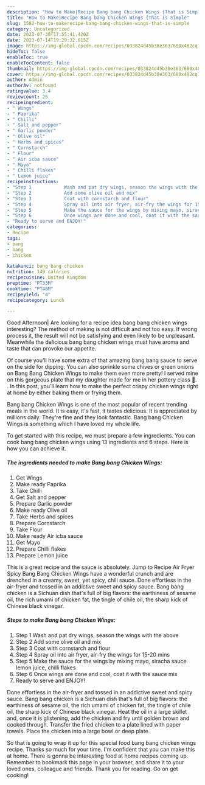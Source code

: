 ```yaml
---
description: "How to Make|Recipe Bang bang Chicken Wings {That is Simple"
title: "How to Make|Recipe Bang bang Chicken Wings {That is Simple"
slug: 1582-how-to-makerecipe-bang-bang-chicken-wings-that-is-simple
category: Uncategorized
date: 2023-07-30T17:55:41.420Z
date: 2023-07-14T19:29:32.615Z
image: https://img-global.cpcdn.com/recipes/033824d45b38e363/680x482cq70/bang-bang-chicken-wings-recipe-main-photo.jpg
hideToc: false
enableToc: true
enableTocContent: false
thumbnail: https://img-global.cpcdn.com/recipes/033824d45b38e363/680x482cq70/bang-bang-chicken-wings-recipe-main-photo.jpg
cover: https://img-global.cpcdn.com/recipes/033824d45b38e363/680x482cq70/bang-bang-chicken-wings-recipe-main-photo.jpg
author: Admin
authorAv: notfound
ratingvalue: 3.4
reviewcount: 25
recipeingredient:
- " Wings"
- " Paprika"
- " Chilli"
- " Salt and pepper"
- " Garlic powder"
- " Olive oil"
- " Herbs and spices"
- " Cornstarch"
- " Flour"
- " Air icba sauce"
- " Mayo"
- " Chilli flakes"
- " Lemon juice"
recipeinstructions:
- "Step 1            Wash and pat dry wings, season the wings with the above"
- "Step 2            Add some olive oil and mix"
- "Step 3            Coat with cornstarch and flour"
- "Step 4            Spray oil into air fryer, air-fry the wings for 15-20 mins"
- "Step 5            Make the sauce for the wings by mixing mayo, siracha sauce lemon juice, chilli flakes"
- "Step 6            Once wings are done and cool, coat it with the sauce mix"
- "Ready to serve and ENJOY!"
categories:
- Recipe
tags:
- bang
- bang
- chicken

katakunci: bang bang chicken 
nutrition: 149 calories
recipecuisine: United Kingdom
preptime: "PT33M"
cooktime: "PT48M"
recipeyield: "4"
recipecategory: Lunch

---
```



Good Afternoon| Are looking for a recipe idea bang bang chicken wings interesting? The method of making is not difficult and not too easy. If wrong process it, the result will not be satisfying and even likely to be unpleasant. Meanwhile the delicious bang bang chicken wings must have aroma and taste that can provoke our appetite.





Of course you&#39;ll have some extra of that amazing bang bang sauce to serve on the side for dipping. You can also sprinkle some chives or green onions on Bang Bang Chicken Wings to make them even more pretty! I served mine on this gorgeous plate that my daughter made for me in her pottery class 🙂. . In this post, you&#39;ll learn how to make the perfect crispy chicken wings right at home by either baking them or frying them.

Bang bang Chicken Wings is one of the most popular of recent trending meals in the world. It is easy, it's fast, it tastes delicious. It is appreciated by millions daily. They're fine and they look fantastic. Bang bang Chicken Wings is something which I have loved my whole life.


To get started with this recipe, we must prepare a few ingredients. You can cook bang bang chicken wings using 13 ingredients and 6 steps. Here is how you can achieve it.

<!--inarticleads1-->

##### The ingredients needed to make Bang bang Chicken Wings:

1. Get  Wings
1. Make ready  Paprika
1. Take  Chilli
1. Get  Salt and pepper
1. Prepare  Garlic powder
1. Make ready  Olive oil
1. Take  Herbs and spices
1. Prepare  Cornstarch
1. Take  Flour
1. Make ready  Air icba sauce
1. Get  Mayo
1. Prepare  Chilli flakes
1. Prepare  Lemon juice


This is a great recipe and the sauce is absolutely. Jump to Recipe Air Fryer Spicy Bang Bang Chicken Wings have a wonderful crunch and are drenched in a creamy, sweet, yet spicy, chili sauce. Done effortless in the air-fryer and tossed in an addictive sweet and spicy sauce. Bang bang chicken is a Sichuan dish that&#39;s full of big flavors: the earthiness of sesame oil, the rich umami of chicken fat, the tingle of chile oil, the sharp kick of Chinese black vinegar. 

<!--inarticleads2-->

##### Steps to make Bang bang Chicken Wings:

1. Step 1            Wash and pat dry wings, season the wings with the above
1. Step 2            Add some olive oil and mix
1. Step 3            Coat with cornstarch and flour
1. Step 4            Spray oil into air fryer, air-fry the wings for 15-20 mins
1. Step 5            Make the sauce for the wings by mixing mayo, siracha sauce lemon juice, chilli flakes
1. Step 6            Once wings are done and cool, coat it with the sauce mix
1. Ready to serve and ENJOY!

Done effortless in the air-fryer and tossed in an addictive sweet and spicy sauce. Bang bang chicken is a Sichuan dish that&#39;s full of big flavors: the earthiness of sesame oil, the rich umami of chicken fat, the tingle of chile oil, the sharp kick of Chinese black vinegar. Heat the oil in a large skillet and, once it is glistening, add the chicken and fry until golden brown and cooked through. Transfer the fried chicken to a plate lined with paper towels. Place the chicken into a large bowl or deep plate. 

So that is going to wrap it up for this special food bang bang chicken wings recipe. Thanks so much for your time. I'm confident that you can make this at home. There is gonna be interesting food at home recipes coming up. Remember to bookmark this page in your browser, and share it to your loved ones, colleague and friends. Thank you for reading. Go on get cooking!
